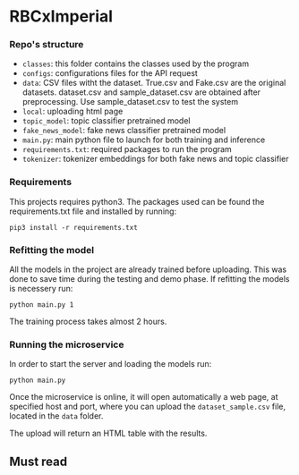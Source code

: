 # RBCxImperial

### Repo's structure

- `classes`: this folder contains the classes used by the program
- `configs`: configurations files for the API request
- `data`: CSV files witht the dataset. True.csv and Fake.csv are the original datasets. dataset.csv and sample_dataset.csv are obtained after preprocessing. Use sample_dataset.csv to test the system 
- `local`: uploading html page
- `topic_model`: topic classifier pretrained model
- `fake_news_model`: fake news classifier pretrained model
- `main.py`: main python file to launch for both training and inference
- `requirements.txt`: required packages to run the program 
- `tokenizer`: tokenizer embeddings for both fake news and topic classifier

### Requirements

This projects requires python3. The packages used can be found the requirements.txt file and installed by running:

`pip3 install -r requirements.txt`

### Refitting the model

All the models in the project are already trained before uploading. This was done to save time during the testing and demo phase. If refitting the models is necessery run:

`python main.py 1`

The training process takes almost 2 hours. 

### Running the microservice

In order to start the server and loading the models run:

`python main.py`

Once the microservice is online, it will open automatically a web page, at specified host and port,
where you can upload the `dataset_sample.csv` file, located in the `data` folder. 

The upload will return an HTML table with the results. 



## Must read







